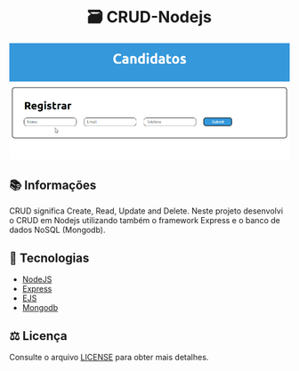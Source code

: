 <h1 align="center">🗃 CRUD-Nodejs</h1>
<p align="center">
  <img src="/assets/Candidatos.gif">
</p>

## :books: Informações
CRUD significa Create, Read, Update and Delete. Neste projeto desenvolvi o CRUD em Nodejs utilizando também o framework Express e o banco de dados NoSQL (Mongodb).

## :pushpin: Tecnologias
<ul>
  <li><a href="https://developer.mozilla.org/pt-BR/docs/Learn/Server-side/Express_Nodejs/Introduction">NodeJS</a></li>
  <li><a href="https://developer.mozilla.org/pt-BR/docs/Learn/Server-side/Express_Nodejs/Introduction">Express</a></li>
  <li><a href="https://ejs.co/">EJS</a></li>
  <li><a href="https://www.mongodb.com/pt-br/what-is-mongodb">Mongodb</a></li>
</ul>

## :balance_scale: Licença
Consulte o arquivo <a href="https://github.com/Felipe-Cll/crud-nodejs/blob/master/LICENSE" target="_blank">LICENSE</a> para obter mais detalhes.
